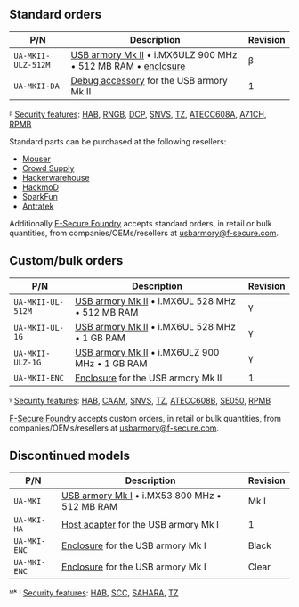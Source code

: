 Standard orders
---------------

| P/N                | Description                                                  | Revision            |
|--------------------|--------------------------------------------------------------|---------------------|
| `UA-MKII-ULZ-512M` | [USB armory Mk II](https://github.com/f-secure-foundry/usbarmory/wiki#usb-armory-mk-ii) • i.MX6ULZ 900 MHz • 512 MB RAM • [enclosure](https://github.com/f-secure-foundry/usbarmory/wiki/Enclosures-(Mk-II)) | β       |
| `UA-MKII-DA`              | [Debug accessory](https://github.com/f-secure-foundry/usbarmory/tree/master/hardware/mark-two-debug-accessory) for the USB armory Mk II                                                                        | 1       |

ᵝ [Security features](https://github.com/f-secure-foundry/usbarmory/wiki/Hardware-security-features-(Mk-II)): [HAB](https://github.com/f-secure-foundry/usbarmory/wiki/Hardware-security-features-(Mk-II)#high-assurance-boot-habv4), [RNGB](https://github.com/f-secure-foundry/usbarmory/wiki/Hardware-security-features-(Mk-II)#random-number-generator-rngb---imx6ulz), [DCP](https://github.com/f-secure-foundry/usbarmory/wiki/Hardware-security-features-(Mk-II)#data-co-processor-dcp---imx6ulz), [SNVS](https://github.com/f-secure-foundry/usbarmory/wiki/Hardware-security-features-(Mk-II)#secure-non-volatile-storage-snvs), [TZ](https://github.com/f-secure-foundry/usbarmory/wiki/Hardware-security-features-(Mk-II)#arm-trustzone), [ATECC608A](https://github.com/f-secure-foundry/usbarmory/wiki/Hardware-security-features-(Mk-II)#external-cryptographic-co-processors), [A71CH](https://github.com/f-secure-foundry/usbarmory/wiki/Hardware-security-features-(Mk-II)#external-cryptographic-co-processors), [RPMB](https://github.com/f-secure-foundry/usbarmory/wiki/Hardware-security-features-(Mk-II)#emmc-replay-protected-memory-blocks-rpmb)
 
Standard parts can be purchased at the following resellers:
* [Mouser](https://eu.mouser.com/new/f-secure/crowd-supply-usb-armorymkii)
* [Crowd Supply](https://www.crowdsupply.com/f-secure/usb-armory-mk-ii)
* [Hackerwarehouse](https://hackerwarehouse.com/product/usb-armory-mkii)
* [HackmoD](http://www.hackmod.de/USB-Armory-Stick-Mark-2)
* [SparkFun](https://www.sparkfun.com/products/16367)
* [Antratek](https://www.antratek.com/usb-armory-mk-ii-w-enclosure)

Additionally [F-Secure Foundry](https://foundry.f-secure.com) accepts
standard orders, in retail or bulk quantities, from companies/OEMs/resellers at usbarmory@f-secure.com.

Custom/bulk orders
------------------

| P/N                | Description                                                  | Revision                                                |
|--------------------|--------------------------------------------------------------|---------------------|
| `UA-MKII-UL-512M`    | [USB armory Mk II](https://github.com/f-secure-foundry/usbarmory/wiki#usb-armory-mk-ii) • i.MX6UL 528 MHz • 512 MB RAM | γ |
| `UA-MKII-UL-1G`      | [USB armory Mk II](https://github.com/f-secure-foundry/usbarmory/wiki#usb-armory-mk-ii) • i.MX6UL 528 MHz • 1 GB RAM | γ |
| `UA-MKII-ULZ-1G`     | [USB armory Mk II](https://github.com/f-secure-foundry/usbarmory/wiki#usb-armory-mk-ii) • i.MX6ULZ 900 MHz • 1 GB RAM | γ  |
| `UA-MKII-ENC`        | [Enclosure](https://github.com/f-secure-foundry/usbarmory/wiki/Enclosures-(Mk-II)) for the USB armory Mk II           | 1                    |

ᵞ [Security features](https://github.com/f-secure-foundry/usbarmory/wiki/Hardware-security-features-(Mk-II)): [HAB](https://github.com/f-secure-foundry/usbarmory/wiki/Hardware-security-features-(Mk-II)#high-assurance-boot-habv4), [CAAM](https://github.com/f-secure-foundry/usbarmory/wiki/Hardware-security-features-(Mk-II)#cryptographic-accelerator-and-assurance-module-caam---imx6ul), [SNVS](https://github.com/f-secure-foundry/usbarmory/wiki/Hardware-security-features-(Mk-II)#secure-non-volatile-storage-snvs), [TZ](https://github.com/f-secure-foundry/usbarmory/wiki/Hardware-security-features-(Mk-II)#arm-trustzone), [ATECC608B](https://github.com/f-secure-foundry/usbarmory/wiki/Hardware-security-features-(Mk-II)#external-cryptographic-co-processors), [SE050](https://github.com/f-secure-foundry/usbarmory/wiki/Hardware-security-features-(Mk-II)#external-cryptographic-co-processors), [RPMB](https://github.com/f-secure-foundry/usbarmory/wiki/Hardware-security-features-(Mk-II)#emmc-replay-protected-memory-blocks-rpmb)

[F-Secure Foundry](https://foundry.f-secure.com) accepts
custom orders, in retail or bulk quantities, from companies/OEMs/resellers at usbarmory@f-secure.com.

Discontinued models
-------------------

| P/N                | Description                                                  | Revision            |
|--------------------|--------------------------------------------------------------|---------------------|
| `UA-MKI`            | [USB armory Mk I](https://github.com/f-secure-foundry/usbarmory/wiki#usb-armory-mk-i) • i.MX53 800 MHz • 512 MB RAM                | Mk I |
| `UA-MKI-HA`         | [Host adapter](https://github.com/f-secure-foundry/usbarmory/wiki/Host-adapter) for the USB armory Mk I                         |  1                  |
| `UA-MKI-ENC`        | [Enclosure](https://github.com/f-secure-foundry/usbarmory/wiki/Enclosures-(Mk-I)) for the USB armory Mk I                            | Black       |
| `UA-MKI-ENC`        | [Enclosure](https://github.com/f-secure-foundry/usbarmory/wiki/Enclosures-(Mk-I)) for the USB armory Mk I                            | Clear       |

ᴹᵏ ᴵ [Security features](https://github.com/f-secure-foundry/usbarmory/wiki/Hardware-security-features-(Mk-I)): [HAB](https://github.com/f-secure-foundry/usbarmory/wiki/Hardware-security-features-(Mk-I)#high-assurance-boot-habv4), [SCC](https://github.com/f-secure-foundry/usbarmory/wiki/Hardware-security-features-(Mk-I)#security-controller-sccv2), [SAHARA](https://github.com/f-secure-foundry/usbarmory/wiki/Hardware-security-features-(Mk-I)#cryptographic-accelerator-saharav4-lite), [TZ](https://github.com/f-secure-foundry/usbarmory/wiki/Hardware-security-features-(Mk-I)#arm-trustzone)       